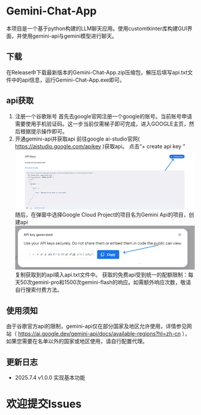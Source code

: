 # Gemini-Chat-App
本项目是一个基于python构建的LLM聊天应用。使用customtkinter库构建GUI界面，并使用gemini-api与gemini模型进行聊天。
## 下载
在Release中下载最新版本的Gemini-Chat-App.zip压缩包，解压后填写api.txt文件中的api信息，运行Gemini-Chat-App.exe即可。
## api获取
1. 注册一个谷歌账号
   首先去google官网注册一个google的账号。当前账号申请需要使用手机验证码。这一步当前仅需梯子即可完成，进入GOOGLE主页，然后根据提示操作即可。
2. 开通gemini-api并获取api
   前往google ai-studio官网( https://aistudio.google.com/apikey )获取api。
   点击“+ create api key ”
   ![alt text](image.png)
   随后，在弹窗中选择Google Cloud Project的项目名为Gemini Api的项目，创建api
   ![alt text](image-1.png)
   复制获取到的api填入api.txt文件中。
   获取的免费api受到统一的配额限制：每天50次gemini-pro和1500次gemini-flash的响应。如需额外响应次数，敬请自行搜索付费方法。
## 使用须知
   由于谷歌官方api的限制，gemini-api仅在部分国家及地区允许使用，详情参见网站（ https://ai.google.dev/gemini-api/docs/available-regions?hl=zh-cn ），如果您需要在名单以外的国家或地区使用，请自行配置代理。
## 更新日志
- 2025.7.4 v1.0.0 实现基本功能 

# 欢迎提交Issues

